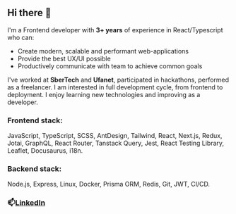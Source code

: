 ## Hi there 👋

<!--
**kozh-0/kozh-0** is a ✨ _special_ ✨ repository because its `README.md` (this file) appears on your GitHub profile.

Here are some ideas to get you started:

- 🔭 I’m currently working on ...
- 🌱 I’m currently learning ...
- 👯 I’m looking to collaborate on ...
- 🤔 I’m looking for help with ...
- 💬 Ask me about ...
- 📫 How to reach me: ...
- 😄 Pronouns: ...
- ⚡ Fun fact: ...
-->

I'm a Frontend developer with **3+ years** of experience in React/Typescript who can:

- Create modern, scalable and performant web-applications
- Provide the best UX/UI possible
- Productively communicate with team to achieve common goals

I've worked at **SberTech** and **Ufanet**, participated in hackathons, performed as a freelancer. 
I am interested in full development cycle, from frontend to deployment. I enjoy learning new technologies and improving as a developer.

### Frontend stack:
JavaScript, TypeScript, SCSS, AntDesign, Tailwind, React, Next.js, Redux, Jotai, GraphQL, React Router, Tanstack Query, Jest, React Testing Library, Leaflet, Docusaurus, i18n.

### Backend stack:
Node.js, Express, Linux, Docker, Prisma ORM, Redis, Git, JWT, CI/CD.

### 📫[LinkedIn](https://www.linkedin.com/in/dmitry-kozh/)
